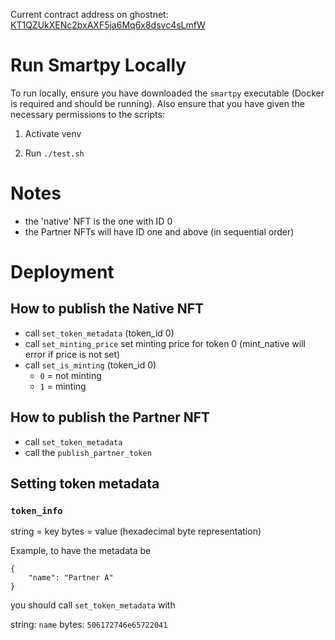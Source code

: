 Current contract address on ghostnet: [KT1QZUkXENc2bxAXF5ja6Mq6x8dsvc4sLmfW](https://better-call.dev/ghostnet/KT1QZUkXENc2bxAXF5ja6Mq6x8dsvc4sLmfW/operations)

# Run Smartpy Locally

To run locally, ensure you have downloaded the `smartpy` executable (Docker is required and should be running). Also ensure that you have given the necessary permissions to the scripts:


1. Activate venv

2. Run `./test.sh`

# Notes

- the 'native' NFT is the one with ID 0
- the Partner NFTs will have ID one and above (in sequential order)

# Deployment

## How to publish the Native NFT

- call `set_token_metadata` (token_id 0)
- call `set_minting_price` set minting price for token 0 (mint_native will error if price is not set)
- call `set_is_minting` (token_id 0)
    - `0` = not minting
    - `1` = minting

## How to publish the Partner NFT

- call `set_token_metadata`
- call the `publish_partner_token`

## Setting token metadata

### `token_info`

string = key
bytes = value (hexadecimal byte representation)

Example, to have the metadata be

```
{
    "name": "Partner A"
}
```

you should call `set_token_metadata` with

string: `name`
bytes: `506172746e65722041`
